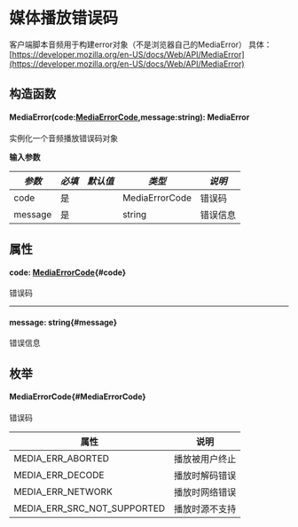 <script setup>
import '/style.css'
</script>
# 媒体播放错误码

客户端脚本音频用于构建error对象（不是浏览器自己的MediaError）
具体：[https://developer.mozilla.org/en-US/docs/Web/API/MediaError](https://developer.mozilla.org/en-US/docs/Web/API/MediaError)

## 构造函数

#### <font id="API" />MediaError(<font id="Type">code:[MediaErrorCode](./mediaError#MediaErrorCode),message:string</font>)<font id="Type">: MediaError</font>

实例化一个音频播放错误码对象

**输入参数**

| **_参数_** | **_必填_** | **_默认值_** | **_类型_** | **_说明_** |
| --- | --- | --- | --- | --- |
| code | 是 | | MediaErrorCode | 错误码 |
| message | 是 | | string | 错误信息 |


## 属性

#### <font id="API" />code<font id="Type">: [MediaErrorCode](./mediaError#MediaErrorCode)</font>{#code} 

错误码

---

#### <font id="API" />message<font id="Type">: string</font>{#message} 

错误信息


## 枚举

#### <font id="API" />MediaErrorCode{#MediaErrorCode}
错误码

| **属性** | **说明** |
| --- | --- |
| MEDIA_ERR_ABORTED | 播放被用户终止 |
| MEDIA_ERR_DECODE | 播放时解码错误 |
| MEDIA_ERR_NETWORK | 播放时网络错误 |
| MEDIA_ERR_SRC_NOT_SUPPORTED | 播放时源不支持 |



